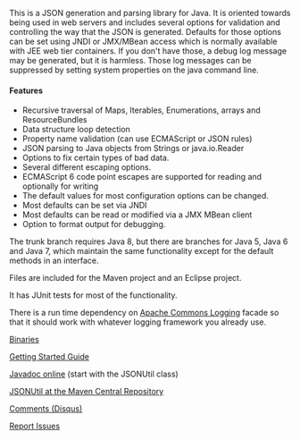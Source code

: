 
This is a JSON generation and parsing library for Java.  It is oriented
towards being used in web servers and includes several options for validation
and controlling the way that the JSON is generated.  Defaults for those options
can be set using JNDI or JMX/MBean access which is normally available with
JEE web tier containers.  If you don't have those, a debug log message
may be generated, but it is harmless.  Those log messages can be suppressed
by setting system properties on the java command line.

#### Features
* Recursive traversal of Maps, Iterables, Enumerations, arrays and ResourceBundles
* Data structure loop detection
* Property name validation (can use ECMAScript or JSON rules)
* JSON parsing to Java objects from Strings or java.io.Reader
* Options to fix certain types of bad data.
* Several different escaping options.
* ECMAScript 6 code point escapes are supported for reading and optionally for writing
* The default values for most configuration options can be changed.
* Most defaults can be set via JNDI
* Most defaults can be read or modified via a JMX MBean client
* Option to format output for debugging.

The trunk branch requires Java 8, but there are branches for Java 5,
Java 6 and Java 7, which maintain the same functionality except for
the default methods in an interface.

Files are included for the Maven project and an Eclipse project.

It has JUnit tests for most of the functionality.

There is a run time dependency on
[Apache Commons Logging](http://commons.apache.org/proper/commons-logging/)
facade so that it should work with whatever logging framework you already
use.

[Binaries](https://github.com/billdavidson/JSONUtil/releases)

[Getting Started Guide](https://github.com/billdavidson/JSONUtil/wiki/Getting-Started-Guide)

[Javadoc online](http://kopitubruk.org/JSONUtil/javadoc) (start with the JSONUtil class)

[JSONUtil at the Maven Central Repository](http://search.maven.org/#search%7Cga%7C1%7Cg%3A%22org.kopitubruk.util%22%20AND%20a%3A%22JSONUtil%22)

[Comments (Disqus)](http://kopitubruk.org/JSONUtil/#comments)

[Report Issues](https://github.com/billdavidson/JSONUtil/issues)
